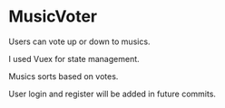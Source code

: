 # MusicVoter
Users can vote up or down to musics. 

I used Vuex for state management.

Musics sorts based on votes.

User login and register will be added in future commits.

